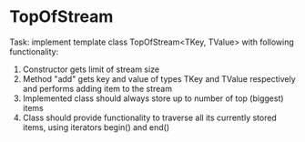 # TopOfStream

Task: implement template class TopOfStream<TKey, TValue> with following functionality:

1. Constructor gets limit of stream size
2. Method "add" gets key and value of types TKey and TValue respectively and performs adding item to the stream
3. Implemented class should always store up to <limit> number of top (biggest) items
4. Class should provide functionality to traverse all its currently stored items, using iterators begin() and end()
